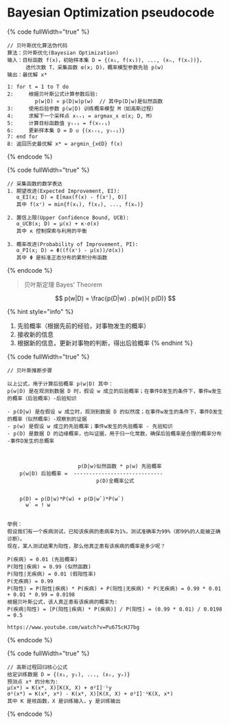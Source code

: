 # Bayesian Optimization pseudocode



{% code fullWidth="true" %}
```
// 贝叶斯优化算法伪代码
算法：贝叶斯优化(Bayesian Optimization)
输入：目标函数 f(x)，初始样本集 D = {(x₁, f(x₁)), ..., (xₙ, f(xₙ))}，
      迭代次数 T，采集函数 α(x; D)，概率模型参数先验 p(w)
输出：最优解 x*

1: for t = 1 to T do
2:     根据贝叶斯公式计算参数后验:
         p(w|D) ∝ p(D|w)p(w)  // 其中p(D|w)是似然函数
3:     使用后验参数 p(w|D) 训练概率模型 M（如高斯过程）
4:     求解下一个采样点 xₜ₊₁ = argmax_x α(x; D, M)
5:     计算目标函数值 yₜ₊₁ = f(xₜ₊₁)
6:     更新样本集 D = D ∪ {(xₜ₊₁, yₜ₊₁)}
7: end for
8: 返回历史最优解 x* = argmin_{x∈D} f(x)
```
{% endcode %}

{% code fullWidth="true" %}
```
// 采集函数的数学表达
1. 期望改进(Expected Improvement, EI):
   α_EI(x; D) = E[max(f(x) - f(x⁺), 0)]
   其中 f(x⁺) = min{f(x₁), f(x₂), ..., f(xₙ)}
   
2. 置信上限(Upper Confidence Bound, UCB):
   α_UCB(x; D) = μ(x) + κ·σ(x)
   其中 κ 控制探索与利用的平衡
   
3. 概率改进(Probability of Improvement, PI):
   α_PI(x; D) = Φ((f(x⁺) - μ(x))/σ(x))
   其中 Φ 是标准正态分布的累积分布函数
```
{% endcode %}

> 贝叶斯定理 Bayes' Theorem

$$
p(w|D) = \frac{p(D|w) . p(w)}{ p(D)}
$$

{% hint style="info" %}
1. 先验概率（根据先前的经验，对事物发生的概率）
2. 接收新的信息
3. 根据新的信息，更新对事物的判断，得出后验概率
{% endhint %}

{% code fullWidth="true" %}
```markup
// 贝叶斯推断步骤

以上公式，用于计算后验概率 p(w|D) 其中：
p(w|D) 是在观测到数据 D 时，假设 w 成立的后验概率；在事件D发生的条件下，事件w发生的概率（后验概率）-后验知识

- p(D|w) 是在假设 w 成立时，观测到数据 D 的似然度；在事件w发生的条件下，事件D发生的概率（似然概率）-观察到的证据
- p(w) 是假设 w 成立的先验概率；事件w发生的先验概率 - 先验知识
- p(D) 是数据 D 的边缘概率，也叫证据，用于归一化常数，确保后验概率是合理的概率分布 -事件D发生的总概率
       


                       p(D|w)似然函数 * p(w) 先验概率
    p(w|D) 后验概率 =  -----------------------------
                             p(D)全概率公式
                             
             
    p(D) = p(D|w)*P(w) + p(D|w`)*P(w`)
      w` = ! w     
      
      
举例：                          
假设我们有一个疾病测试，已知该疾病的患病率为1%，测试准确率为99%（即99%的人能被正确诊断）。
现在，某人测试结果为阳性，那么他真正患有该疾病的概率是多少呢？

P(疾病) = 0.01 (先验概率)
P(阳性|疾病) = 0.99 (似然函数)
P(阳性|无疾病) = 0.01 (假阳性率)
P(无疾病) = 0.99
P(阳性) = P(阳性|疾病) * P(疾病) + P(阳性|无疾病) * P(无疾病) = 0.99 * 0.01 + 0.01 * 0.99 = 0.0198
根据贝叶斯公式，该人真正患有该疾病的概率为:
P(疾病|阳性) = [P(阳性|疾病) * P(疾病)] / P(阳性) = (0.99 * 0.01) / 0.0198 = 0.5

https://www.youtube.com/watch?v=Pu675cHJ7bg
```
{% endcode %}

{% code fullWidth="true" %}
```
// 高斯过程回归核心公式
给定训练数据 D = {(x₁, y₁), ..., (xₙ, yₙ)}
预测点 x* 的分布为:
μ(x*) = K(x*, X)[K(X, X) + σ²I]⁻¹y
σ²(x*) = K(x*, x*) - K(x*, X)[K(X, X) + σ²I]⁻¹K(X, x*)
其中 K 是核函数，X 是训练输入，y 是训练输出
```
{% endcode %}
